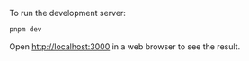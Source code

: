 To run the development server:

```bash
pnpm dev
```

Open [http://localhost:3000](http://localhost:3000) in a web browser to see the result.

